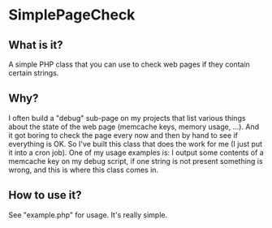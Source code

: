 # SimplePageCheck

## What is it?
A simple PHP class that you can use to check web pages if they contain certain strings.

## Why?
I often build a "debug" sub-page on my projects that list various things about the state of the web page (memcache keys, memory usage, ...). And it got boring to check the page every now and then by hand to see if everything is OK. So I've built this class that does the work for me (I just put it into a cron job). One of my usage examples is: I output some contents of a memcache key on my debug script, if one string is not present something is wrong, and this is where this class comes in.

## How to use it?
See "example.php" for usage. It's really simple.